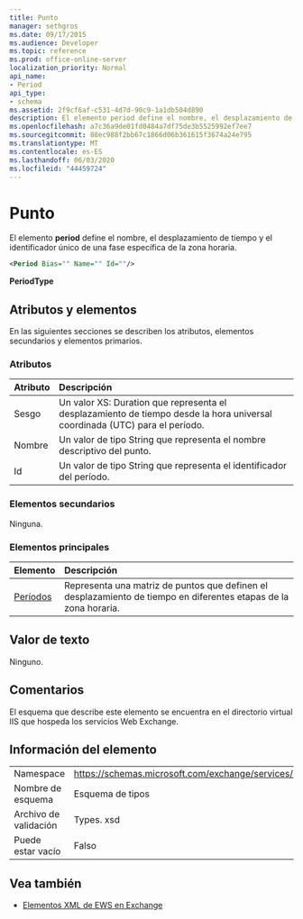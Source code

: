 ```yaml
---
title: Punto
manager: sethgros
ms.date: 09/17/2015
ms.audience: Developer
ms.topic: reference
ms.prod: office-online-server
localization_priority: Normal
api_name:
- Period
api_type:
- schema
ms.assetid: 2f9cf6af-c531-4d7d-90c9-1a1db504d890
description: El elemento period define el nombre, el desplazamiento de tiempo y el identificador único de una fase específica de la zona horaria.
ms.openlocfilehash: a7c36a9de01fd0484a7df75de3b5525992ef7ee7
ms.sourcegitcommit: 88ec988f2bb67c1866d06b361615f3674a24e795
ms.translationtype: MT
ms.contentlocale: es-ES
ms.lasthandoff: 06/03/2020
ms.locfileid: "44459724"
---
```

# <a name="period"></a>Punto

El elemento **period** define el nombre, el desplazamiento de tiempo y el identificador único de una fase específica de la zona horaria. 
  
```xml
<Period Bias="" Name="" Id=""/>
```

 **PeriodType**
## <a name="attributes-and-elements"></a>Atributos y elementos

En las siguientes secciones se describen los atributos, elementos secundarios y elementos primarios.
  
### <a name="attributes"></a>Atributos

|**Atributo**|**Descripción**|
|:-----|:-----|
|Sesgo  <br/> |Un valor XS: Duration que representa el desplazamiento de tiempo desde la hora universal coordinada (UTC) para el período.  <br/> |
|Nombre  <br/> |Un valor de tipo String que representa el nombre descriptivo del punto.  <br/> |
|Id  <br/> |Un valor de tipo String que representa el identificador del período.  <br/> |
   
### <a name="child-elements"></a>Elementos secundarios

Ninguna.
  
### <a name="parent-elements"></a>Elementos principales

|**Elemento**|**Descripción**|
|:-----|:-----|
|[Períodos](periods.md) <br/> |Representa una matriz de puntos que definen el desplazamiento de tiempo en diferentes etapas de la zona horaria.  <br/> |
   
## <a name="text-value"></a>Valor de texto

Ninguno.
  
## <a name="remarks"></a>Comentarios

El esquema que describe este elemento se encuentra en el directorio virtual IIS que hospeda los servicios Web Exchange.
  
## <a name="element-information"></a>Información del elemento

|||
|:-----|:-----|
|Namespace  <br/> |https://schemas.microsoft.com/exchange/services/2006/types  <br/> |
|Nombre de esquema  <br/> |Esquema de tipos  <br/> |
|Archivo de validación  <br/> |Types. xsd  <br/> |
|Puede estar vacío  <br/> |Falso  <br/> |
   
## <a name="see-also"></a>Vea también



- [Elementos XML de EWS en Exchange](ews-xml-elements-in-exchange.md)

